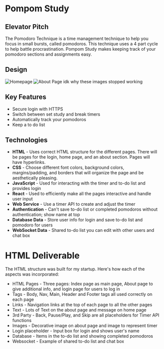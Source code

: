 # Pompom Study
## Elevator Pitch
The Pomodoro Technique is a time management technique to help you focus in small bursts, called pomodoros. This technique uses a 4 part cycle to help battle procrastination. Pompom Study makes keeping track of your pomodoro sections and assignments easy.

## Design
![Homepage](pompom%20home.png)
![About Page](pompom%20about.png)
idk why these images stopped working

## Key Features
- Secure login with HTTPS
- Switch between set study and break timers
- Automatically track your pomodoros
- Keep a to do list

## Technologies
- **HTML** - Uses correct HTML structure for the different pages. There will be pages for the login, home page, and an about section. Pages will have hyperlinks.
- **CSS** - Choose different font colors, background colors, margins/padding, and borders that will organize the page and be aesthetically pleasing.
- **JavaScript** - Used for interacting with the timer and to-do list and provides login
- **React** - Used to efficiently make all the pages interactive and handle user input
- **Web Service** - Use a timer API to create and adjust the timer
- **Authentication** - Can't save to-do list or completed pomodoros without authentication; show name at top
- **Database Data** - Store user info for login and save to-do list and pomodoro for users
- **WebSocket Data** - Shared to-do list you can edit with other users and chat box

# HTML Deliverable
The HTML structure was built for my startup. Here's how each of the aspects was incorporated:
- HTML Pages - Three pages: Index page as main page, About page to give additional info, and login page for users to log in
- Tags - Body, Nav, Main, Header and Footer tags all used correctly on each page
- Links - Navigation links at the top of each page to all the other pages
- Text - Lots of Text on the about page and message on home page
- 3rd Party - Back, Pause/Play, and Skip are all placeholders for Timer API functions
- Images - Decorative image on about page and image to represent timer
- Login placeholder - Input box for login and shows user's name
- Database - Items in the to-do list and showing completed pomodoros
- Websocket - Example of shared to-do list and chat box
